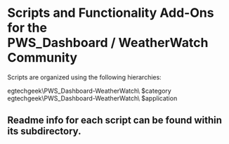 # Scripts and Functionality Add-Ons for the <br> PWS_Dashboard / WeatherWatch Community

Scripts are organized using the following hierarchies: 

egtechgeek\PWS_Dashboard-WeatherWatch\ $category <br>
egtechgeek\PWS_Dashboard-WeatherWatch\ $application

## Readme info for each script can be found within its subdirectory.
